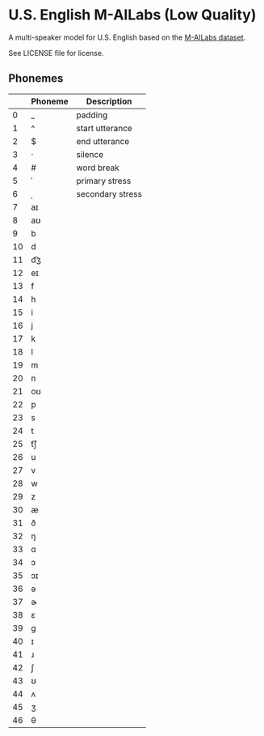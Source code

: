 # U.S. English M-AILabs (Low Quality)

A multi-speaker model for U.S. English based on the [M-AILabs dataset](https://www.caito.de/2019/01/03/the-m-ailabs-speech-dataset/).

See LICENSE file for license.


## Phonemes

<table><thead><th>&nbsp;</th><th>Phoneme</th><th>Description</th></thead>
<tr>
<td> 0 </td>
<td> _ </td>
<td> padding </td>
</tr>
<tr>
<td> 1 </td>
<td> ^ </td>
<td> start utterance </td>
</tr>
<tr>
<td> 2 </td>
<td> $ </td>
<td> end utterance </td>
</tr>
<tr>
<td> 3 </td>
<td> · </td>
<td> silence </td>
</tr>
<tr>
<td> 4 </td>
<td> # </td>
<td> word break </td>
</tr>
<tr>
<td> 5 </td>
<td> ˈ </td>
<td> primary stress </td>
</tr>
<tr>
<td> 6 </td>
<td> ˌ </td>
<td> secondary stress </td>
</tr>
<tr>
<td> 7 </td>
<td> aɪ </td>
<td>  </td>
</tr>
<tr>
<td> 8 </td>
<td> aʊ </td>
<td>  </td>
</tr>
<tr>
<td> 9 </td>
<td> b </td>
<td>  </td>
</tr>
<tr>
<td> 10 </td>
<td> d </td>
<td>  </td>
</tr>
<tr>
<td> 11 </td>
<td> d͡ʒ </td>
<td>  </td>
</tr>
<tr>
<td> 12 </td>
<td> eɪ </td>
<td>  </td>
</tr>
<tr>
<td> 13 </td>
<td> f </td>
<td>  </td>
</tr>
<tr>
<td> 14 </td>
<td> h </td>
<td>  </td>
</tr>
<tr>
<td> 15 </td>
<td> i </td>
<td>  </td>
</tr>
<tr>
<td> 16 </td>
<td> j </td>
<td>  </td>
</tr>
<tr>
<td> 17 </td>
<td> k </td>
<td>  </td>
</tr>
<tr>
<td> 18 </td>
<td> l </td>
<td>  </td>
</tr>
<tr>
<td> 19 </td>
<td> m </td>
<td>  </td>
</tr>
<tr>
<td> 20 </td>
<td> n </td>
<td>  </td>
</tr>
<tr>
<td> 21 </td>
<td> oʊ </td>
<td>  </td>
</tr>
<tr>
<td> 22 </td>
<td> p </td>
<td>  </td>
</tr>
<tr>
<td> 23 </td>
<td> s </td>
<td>  </td>
</tr>
<tr>
<td> 24 </td>
<td> t </td>
<td>  </td>
</tr>
<tr>
<td> 25 </td>
<td> t͡ʃ </td>
<td>  </td>
</tr>
<tr>
<td> 26 </td>
<td> u </td>
<td>  </td>
</tr>
<tr>
<td> 27 </td>
<td> v </td>
<td>  </td>
</tr>
<tr>
<td> 28 </td>
<td> w </td>
<td>  </td>
</tr>
<tr>
<td> 29 </td>
<td> z </td>
<td>  </td>
</tr>
<tr>
<td> 30 </td>
<td> æ </td>
<td>  </td>
</tr>
<tr>
<td> 31 </td>
<td> ð </td>
<td>  </td>
</tr>
<tr>
<td> 32 </td>
<td> ŋ </td>
<td>  </td>
</tr>
<tr>
<td> 33 </td>
<td> ɑ </td>
<td>  </td>
</tr>
<tr>
<td> 34 </td>
<td> ɔ </td>
<td>  </td>
</tr>
<tr>
<td> 35 </td>
<td> ɔɪ </td>
<td>  </td>
</tr>
<tr>
<td> 36 </td>
<td> ə </td>
<td>  </td>
</tr>
<tr>
<td> 37 </td>
<td> ɚ </td>
<td>  </td>
</tr>
<tr>
<td> 38 </td>
<td> ɛ </td>
<td>  </td>
</tr>
<tr>
<td> 39 </td>
<td> ɡ </td>
<td>  </td>
</tr>
<tr>
<td> 40 </td>
<td> ɪ </td>
<td>  </td>
</tr>
<tr>
<td> 41 </td>
<td> ɹ </td>
<td>  </td>
</tr>
<tr>
<td> 42 </td>
<td> ʃ </td>
<td>  </td>
</tr>
<tr>
<td> 43 </td>
<td> ʊ </td>
<td>  </td>
</tr>
<tr>
<td> 44 </td>
<td> ʌ </td>
<td>  </td>
</tr>
<tr>
<td> 45 </td>
<td> ʒ </td>
<td>  </td>
</tr>
<tr>
<td> 46 </td>
<td> θ </td>
<td>  </td>
</tr>
</table>
